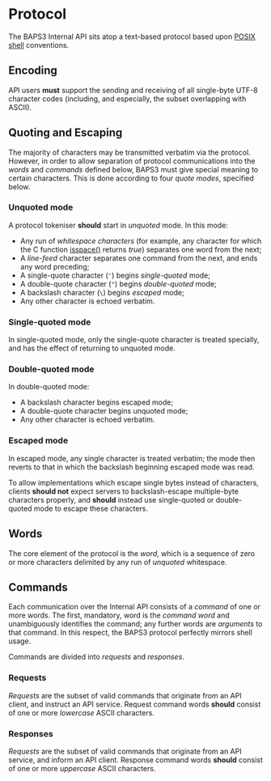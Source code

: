 # Protocol

The BAPS3 Internal API sits atop a text-based protocol based upon
[POSIX shell][] conventions.

## Encoding

API users __must__ support the sending and receiving of all single-byte UTF-8
character codes (including, and especially, the subset overlapping with ASCII).

## Quoting and Escaping

The majority of characters may be transmitted verbatim via the protocol.
However, in order to allow separation of protocol communications into the
_words_ and _commands_ defined below, BAPS3 must give special meaning to certain
characters.  This is done according to four _quote modes_, specified below.

### Unquoted mode

A protocol tokeniser __should__ start in _unquoted_ mode.  In this mode:

* Any run of _whitespace characters_ (for example, any character for which the
  C function [isspace()][] returns _true_) separates one word from the next;
* A _line-feed_ character separates one command from the next, and ends any
  word preceding;
* A single-quote character (`'`) begins _single-quoted_ mode;
* A double-quote character (`"`) begins _double-quoted_ mode;
* A backslash character (`\`) begins _escaped_ mode;
* Any other character is echoed verbatim.

### Single-quoted mode

In single-quoted mode, only the single-quote character is treated specially, and
has the effect of returning to unquoted mode.

### Double-quoted mode

In double-quoted mode:

* A backslash character begins escaped mode;
* A double-quote character begins unquoted mode;
* Any other character is echoed verbatim.

### Escaped mode

In escaped mode, any single character is treated verbatim; the mode then reverts
to that in which the backslash beginning escaped mode was read.

To allow implementations which escape single bytes instead of characters,
clients __should not__ expect servers to backslash-escape multiple-byte
characters properly, and __should__ instead use single-quoted or double-quoted
mode to escape these characters.

## Words

The core element of the protocol is the _word_, which is a sequence of
zero or more characters delimited by any run of _unquoted_ whitespace.

## Commands

Each communication over the Internal API consists of a _command_ of one or more
words.  The first, mandatory, word is the _command word_ and unambiguously
identifies the command; any further words are _arguments_ to that command.  In
this respect, the BAPS3 protocol perfectly mirrors shell usage.

Commands are divided into _requests_ and _responses_.

### Requests

_Requests_ are the subset of valid commands that originate from an API client,
and instruct an API service.  Request command words __should__ consist of one
or more _lowercase_ ASCII characters.

### Responses

_Requests_ are the subset of valid commands that originate from an API service,
and inform an API client.  Response command words __should__ consist of one
or more _uppercase_ ASCII characters.


[POSIX shell]: http://pubs.opengroup.org/onlinepubs/009604599/utilities/xcu_chap02.html
[isspace()]: http://pubs.opengroup.org/onlinepubs/009695399/functions/isspace.html
